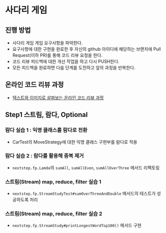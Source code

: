 # 사다리 게임
## 진행 방법
* 사다리 게임 게임 요구사항을 파악한다.
* 요구사항에 대한 구현을 완료한 후 자신의 github 아이디에 해당하는 브랜치에 Pull Request(이하 PR)를 통해 코드 리뷰 요청을 한다.
* 코드 리뷰 피드백에 대한 개선 작업을 하고 다시 PUSH한다.
* 모든 피드백을 완료하면 다음 단계를 도전하고 앞의 과정을 반복한다.

## 온라인 코드 리뷰 과정
* [텍스트와 이미지로 살펴보는 온라인 코드 리뷰 과정](https://github.com/nextstep-step/nextstep-docs/tree/master/codereview)

## Step1 스트림, 람다, Optional
### 람다 실습 1 : 익명 클래스를 람다로 전환
- CarTest의 MoveStrategy에 대한 익명 클래스 구현부를 람다로 적용

### 람다 실습 2 : 람다를 활용해 중복 제거
- `nextstep.fp.Lamda`의 `sumAll`, `sumAllEven`, `sumAllOverThree` 메서드 리팩토링

### 스트림(Stream) map, reduce, filter 실습 1
- `nextstep.fp.StreamStudyTest#sumOverThreeAndDouble` 메서드의 테스트가 성공하도록 처리

### 스트림(Stream) map, reduce, filter 실습 2
- `nextstep.fp.StreamStudy#printLongestWordTop100()` 메서드 구현